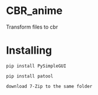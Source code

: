 # CBR_anime
Transform files to cbr
# Installing
```
pip install PySimpleGUI
```
```
pip install patool
```
```
download 7-Zip to the same folder 
```
